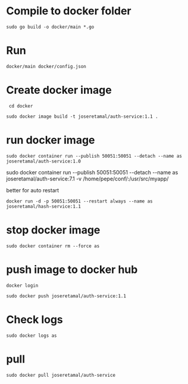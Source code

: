 # Compile to docker folder

``
 sudo go build -o docker/main *.go
``

# Run 

``
docker/main docker/config.json
``

# Create docker image

`` 
cd docker
``

``
sudo docker image build -t joseretamal/auth-service:1.1 .
``

# run docker image
``
 sudo docker container run --publish 50051:50051 --detach --name as joseretamal/auth-service:1.0
``

sudo docker container run --publish 50051:50051 --detach --name as joseretamal/auth-service:7.1 -v /home/pepe/conf/:/usr/src/myapp/

better for auto restart

`
docker run -d -p 50051:50051 --restart always --name as joseretamal/hash-service:1.1
`



# stop docker image
``
sudo docker container rm --force as
``

# push image to docker hub
``
docker login
``

``
sudo docker push joseretamal/auth-service:1.1
``

# Check logs
`
sudo docker logs as
`

# pull
`
sudo docker pull joseretamal/auth-service
`
